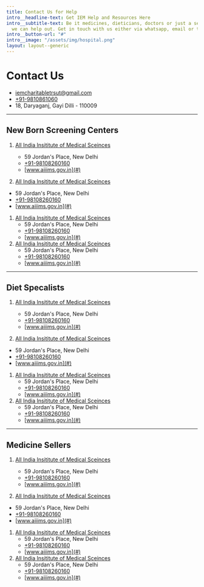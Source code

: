 ```yaml
---
title: Contact Us for Help
intro__headline-text: Get IEM Help and Resources Here
intro__subtitle-text: Be it medicines, dieticians, doctors or just a sense of community,
  we can help out. Get in touch with us either via whatsapp, email or the form below.
intro__button-url: "#"
intro__image: "/assets/img/hospital.png"
layout: layout--generic
---
```


# Contact Us

- [iemcharitabletrsut@gmail.com](mailto:abc@abc.xyz)
- [+91-9810861060](tel:+91-9810861060)
- 18, Daryaganj, Gayi Dilli - 110009

---

## New Born Screening Centers

1. [All India Insititute of Medical Sceinces](#)
	- 59 Jordan's Place, New Delhi
	- [+91-98108260160](tel:+91-9810861060)
	- [www.aiiims.gov.in](#)

1. [All India Insititute of Medical Sceinces](#)
- 59 Jordan's Place, New Delhi
- [+91-98108260160](tel:+91-9810861060)
- [www.aiiims.gov.in](#)

1. [All India Insititute of Medical Sceinces](#)
	- 59 Jordan's Place, New Delhi
	- [+91-98108260160](tel:+91-9810861060)
	- [www.aiiims.gov.in](#)
1. [All India Insititute of Medical Sceinces](#)
	- 59 Jordan's Place, New Delhi
	- [+91-98108260160](tel:+91-9810861060)
	- [www.aiiims.gov.in](#)

---

## Diet Specalists

1. [All India Insititute of Medical Sceinces](#)
	- 59 Jordan's Place, New Delhi
	- [+91-98108260160](tel:+91-9810861060)
	- [www.aiiims.gov.in](#)

1. [All India Insititute of Medical Sceinces](#)
- 59 Jordan's Place, New Delhi
- [+91-98108260160](tel:+91-9810861060)
- [www.aiiims.gov.in](#)

1. [All India Insititute of Medical Sceinces](#)
	- 59 Jordan's Place, New Delhi
	- [+91-98108260160](tel:+91-9810861060)
	- [www.aiiims.gov.in](#)
1. [All India Insititute of Medical Sceinces](#)
	- 59 Jordan's Place, New Delhi
	- [+91-98108260160](tel:+91-9810861060)
	- [www.aiiims.gov.in](#)


---

## Medicine Sellers

1. [All India Insititute of Medical Sceinces](#)
	- 59 Jordan's Place, New Delhi
	- [+91-98108260160](tel:+91-9810861060)
	- [www.aiiims.gov.in](#)

1. [All India Insititute of Medical Sceinces](#)
- 59 Jordan's Place, New Delhi
- [+91-98108260160](tel:+91-9810861060)
- [www.aiiims.gov.in](#)

1. [All India Insititute of Medical Sceinces](#)
	- 59 Jordan's Place, New Delhi
	- [+91-98108260160](tel:+91-9810861060)
	- [www.aiiims.gov.in](#)
1. [All India Insititute of Medical Sceinces](#)
	- 59 Jordan's Place, New Delhi
	- [+91-98108260160](tel:+91-9810861060)
	- [www.aiiims.gov.in](#)	
